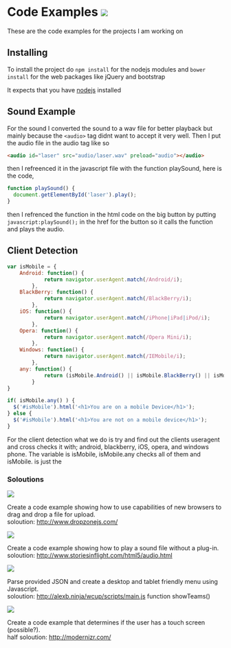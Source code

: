 # Code Examples ![](http://img.shields.io/badge/docs-half-yellow.svg?style=flat)
These are the code examples for the projects I am working on

## Installing

To install the project do `npm install` for the nodejs modules and `bower install` for the web packages like jQuery and bootstrap

It expects that you have [nodejs](http://nodejs.org) installed

## Sound Example

For the sound I converted the sound to a wav file for better playback but mainly because the `<audio>` tag didnt want to accept it very well.
Then I put the audio file in the audio tag like so
```html
<audio id="laser" src="audio/laser.wav" preload="audio"></audio>
```
then I refreenced it in the javascript file with the function playSound, here is the code,
```javascript
function playSound() {
  document.getElementById('laser').play();
}
```
then I refrenced the function in the html code on the big button by putting `javascript:playSound();` in the href for the button so it calls
the function and plays the audio.

## Client Detection

```javascript
var isMobile = {
    Android: function() {
            return navigator.userAgent.match(/Android/i);
        },
    BlackBerry: function() {
            return navigator.userAgent.match(/BlackBerry/i);
        },
    iOS: function() {
            return navigator.userAgent.match(/iPhone|iPad|iPod/i);
        },
    Opera: function() {
            return navigator.userAgent.match(/Opera Mini/i);
        },
    Windows: function() {
            return navigator.userAgent.match(/IEMobile/i);
        },
    any: function() {
            return (isMobile.Android() || isMobile.BlackBerry() || isMobile.iOS() || isMobile.Opera() || isMobile.Windows());
        }
}

if( isMobile.any() ) {
  $('#isMobile').html('<h1>You are on a mobile Device</h1>');
} else {
  $('#isMobile').html('<h1>You are not on a mobile device</h1>');
}
```
For the client detection what we do is try and find out the clients useragent and cross checks it with; android, blackberry, iOS, opera, and windows phone.
The variable is isMobile, isMobile.any checks all of them and isMobile.<useragent> is just the <useragent>

### Soloutions

![](http://img.shields.io/badge/drag%20and%20drop-half-yellow.svg)

Create a code example showing how to use capabilities of new browsers to
drag and drop a file for upload.  
soloution: http://www.dropzonejs.com/  

![](http://img.shields.io/badge/sound-complete-green.svg)

Create a code example showing how to play a sound file without a plug-in.  
soloution: http://www.storiesinflight.com/html5/audio.html  

![](http://img.shields.io/badge/JSON%20Menu-half-yellow.svg)

Parse provided JSON and create a desktop and tablet friendly menu using Javascript.  
soloution: http://alexb.ninja/wcup/scripts/main.js function showTeams()  

![](http://img.shields.io/badge/Client%20Detection-complete-green.svg)

Create a code example that determines if the user has a touch screen (possible?).  
half soloution: http://modernizr.com/
